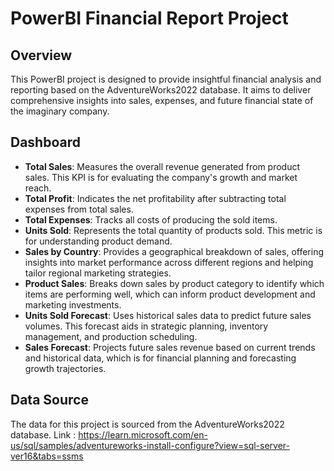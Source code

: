 # PowerBI Financial Report Project

## Overview
This PowerBI project is designed to provide insightful financial analysis and reporting based on the AdventureWorks2022 database. It aims to deliver comprehensive insights into sales, expenses, and future financial state of the imaginary company.

## Dashboard 

- **Total Sales**: Measures the overall revenue generated from product sales. This KPI is for evaluating the company's growth and market reach.
- **Total Profit**: Indicates the net profitability after subtracting total expenses from total sales. 
- **Total Expenses**: Tracks all costs of producing the sold items. 
- **Units Sold**: Represents the total quantity of products sold. This metric is for understanding product demand.
- **Sales by Country**: Provides a geographical breakdown of sales, offering insights into market performance across different regions and helping tailor regional marketing strategies.
- **Product Sales**: Breaks down sales by product category to identify which items are performing well, which can inform product development and marketing investments.
- **Units Sold Forecast**: Uses historical sales data to predict future sales volumes. This forecast aids in strategic planning, inventory management, and production scheduling.
- **Sales Forecast**: Projects future sales revenue based on current trends and historical data, which is for financial planning and forecasting growth trajectories.

## Data Source
The data for this project is sourced from the AdventureWorks2022 database.
Link : https://learn.microsoft.com/en-us/sql/samples/adventureworks-install-configure?view=sql-server-ver16&tabs=ssms

